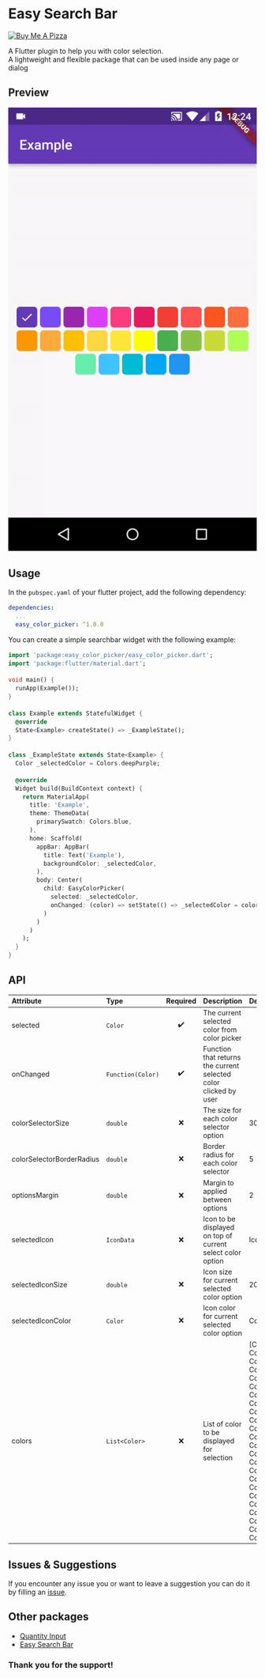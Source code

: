 # Easy Search Bar

<a href="https://www.buymeacoffee.com/4inka" target="_blank"><img src="https://cdn.buymeacoffee.com/buttons/v2/default-violet.png" alt="Buy Me A Pizza" style="height: 60px !important;width: 217px !important;" ></a>


A Flutter plugin to help you with color selection.<br/>
A lightweight and flexible package that can be used inside any page or dialog

## Preview
![Preview](https://raw.githubusercontent.com/4inka/flutter_easy_color_picker/main/preview/preview.gif)

## Usage

In the `pubspec.yaml` of your flutter project, add the following dependency:

``` yaml
dependencies:
  ...
  easy_color_picker: ^1.0.0
```

You can create a simple searchbar widget with the following example:

``` dart
import 'package:easy_color_picker/easy_color_picker.dart';
import 'package:flutter/material.dart';

void main() {
  runApp(Example());
}

class Example extends StatefulWidget {
  @override
  State<Example> createState() => _ExampleState();
}

class _ExampleState extends State<Example> {
  Color _selectedColor = Colors.deepPurple;

  @override
  Widget build(BuildContext context) {
    return MaterialApp(
      title: 'Example',
      theme: ThemeData(
        primarySwatch: Colors.blue,
      ),
      home: Scaffold(
        appBar: AppBar(
          title: Text('Example'),
          backgroundColor: _selectedColor,
        ),
        body: Center(
          child: EasyColorPicker(
            selected: _selectedColor,
            onChanged: (color) => setState(() => _selectedColor = color)
          )
        )
      )
    );
  }
}
```

## API
| Attribute | Type | Required | Description | Default value |
|:---|:---|:---:|:---|:---|
| selected | `Color` | :heavy_check_mark: | The current selected color from color picker |  |
| onChanged | `Function(Color)` | :heavy_check_mark: | Function that returns the current selected color clicked by user |  |
| colorSelectorSize | `double` | :x: | The size for each color selector option | 30 |
| colorSelectorBorderRadius | `double` | :x: | Border radius for each color selector | 5 |
| optionsMargin | `double` | :x: | Margin to applied between options | 2 |
| selectedIcon | `IconData` | :x: | Icon to be displayed on top of current select color option | Icons.check_rounded |
| selectedIconSize | `double` | :x: | Icon size for current selected color option | 20 |
| selectedIconColor | `Color` | :x: | Icon color for current selected color option | Colors.white |
| colors | `List<Color>` | :x: | List of color to be displayed for selection | [Colors.deepPurple, Colors.deepPurpleAccent, Colors.purple, Colors.purpleAccent, Colors.pinkAccent, Colors.pink, Colors.red, Colors.redAccent, Colors.deepOrange, Colors.deepOrangeAccent, Colors.orange, Colors.orangeAccent, Colors.amber, Colors.amberAccent, Colors.yellow, Colors.yellowAccent, Colors.green, Colors.lightGreen, Colors.lime, Colors.lightGreenAccent, Colors.greenAccent, Colors.lightBlueAccent, Colors.cyan, Colors.lightBlue, Colors.blue] |

## Issues & Suggestions
If you encounter any issue you or want to leave a suggestion you can do it by filling an [issue](https://github.com/4inka/flutter_easy_color_picker/issues).

## Other packages
* [Quantity Input](https://pub.dev/packages/quantity_input)
* [Easy Search Bar](https://pub.dev/packages/easy_search_bar)

### Thank you for the support!

